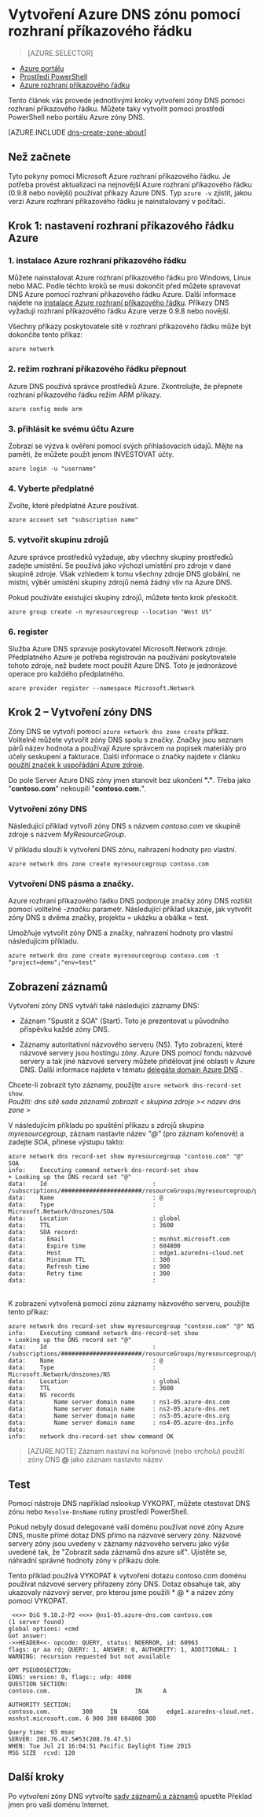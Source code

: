 <properties
   pageTitle="Vytvoření DNS zónu pomocí rozhraní příkazového řádku | Microsoft Azure"
   description="Naučte se vytvářet zóny DNS pro službu Azure DNS podrobné spustíte, který je hostitelem vašeho DNS domény pomocí rozhraní příkazového řádku"
   services="dns"
   documentationCenter="na"
   authors="sdwheeler"
   manager="carmonm"
   editor=""/>

<tags
   ms.service="dns"
   ms.devlang="na"
   ms.topic="hero-article"
   ms.tgt_pltfrm="na"
   ms.workload="infrastructure-services"
   ms.date="08/16/2016"
   ms.author="sewhee"/>

# <a name="create-an-azure-dns-zone-using-cli"></a>Vytvoření Azure DNS zónu pomocí rozhraní příkazového řádku


> [AZURE.SELECTOR]
- [Azure portálu](dns-getstarted-create-dnszone-portal.md)
- [Prostředí PowerShell](dns-getstarted-create-dnszone.md)
- [Azure rozhraní příkazového řádku](dns-getstarted-create-dnszone-cli.md)


Tento článek vás provede jednotlivými kroky vytvoření zóny DNS pomocí rozhraní příkazového řádku. Můžete taky vytvořit pomocí prostředí PowerShell nebo portálu Azure zóny DNS.

[AZURE.INCLUDE [dns-create-zone-about](../../includes/dns-create-zone-about-include.md)]


## <a name="before-you-begin"></a>Než začnete

Tyto pokyny pomocí Microsoft Azure rozhraní příkazového řádku. Je potřeba provést aktualizaci na nejnovější Azure rozhraní příkazového řádku (0.9.8 nebo novější) používat příkazy Azure DNS. Typ `azure -v` zjistit, jakou verzi Azure rozhraní příkazového řádku je nainstalovaný v počítači.

## <a name="step-1---set-up-azure-cli"></a>Krok 1: nastavení rozhraní příkazového řádku Azure

### <a name="1-install-azure-cli"></a>1. instalace Azure rozhraní příkazového řádku

Můžete nainstalovat Azure rozhraní příkazového řádku pro Windows, Linux nebo MAC. Podle těchto kroků se musí dokončit před můžete spravovat DNS Azure pomocí rozhraní příkazového řádku Azure. Další informace najdete na [instalace Azure rozhraní příkazového řádku](../xplat-cli-install.md). Příkazy DNS vyžadují rozhraní příkazového řádku Azure verze 0.9.8 nebo novější.

Všechny příkazy poskytovatele sítě v rozhraní příkazového řádku může být dokončíte tento příkaz:

    azure network

### <a name="2-switch-cli-mode"></a>2. režim rozhraní příkazového řádku přepnout

Azure DNS používá správce prostředků Azure. Zkontrolujte, že přepnete rozhraní příkazového řádku režim ARM příkazy.

    azure config mode arm

### <a name="3-sign-in-to-your-azure-account"></a>3. přihlásit ke svému účtu Azure

Zobrazí se výzva k ověření pomocí svých přihlašovacích údajů. Mějte na paměti, že můžete použít jenom INVESTOVAT účty.

    azure login -u "username"

### <a name="4-select-the-subscription"></a>4. Vyberte předplatné

Zvolte, které předplatné Azure používat.

    azure account set "subscription name"

### <a name="5-create-a-resource-group"></a>5. vytvořit skupinu zdrojů

Azure správce prostředků vyžaduje, aby všechny skupiny prostředků zadejte umístění. Se používá jako výchozí umístění pro zdroje v dané skupině zdroje. Však vzhledem k tomu všechny zdroje DNS globální, ne místní, výběr umístění skupiny zdrojů nemá žádný vliv na Azure DNS.

Pokud používáte existující skupiny zdrojů, můžete tento krok přeskočit.

    azure group create -n myresourcegroup --location "West US"


### <a name="6-register"></a>6. register

Služba Azure DNS spravuje poskytovatel Microsoft.Network zdroje. Předplatného Azure je potřeba registrován na používání poskytovatele tohoto zdroje, než budete moct použít Azure DNS. Toto je jednorázové operace pro každého předplatného.

    azure provider register --namespace Microsoft.Network


## <a name="step-2---create-a-dns-zone"></a>Krok 2 – Vytvoření zóny DNS

Zóny DNS se vytvoří pomocí `azure network dns zone create` příkaz. Volitelně můžete vytvořit zóny DNS spolu s značky. Značky jsou seznam párů název hodnota a používají Azure správcem na popisek materiály pro účely seskupení a fakturace. Další informace o značky najdete v článku [použití značek k uspořádání Azure zdroje](../resource-group-using-tags.md).

Do pole Server Azure DNS zóny jmen stanovit bez ukončení **"."**. Třeba jako "**contoso.com**" nekoupili "**contoso.com.**".


### <a name="to-create-a-dns-zone"></a>Vytvoření zóny DNS

Následující příklad vytvoří zóny DNS s názvem *contoso.com* ve skupině zdroje s názvem *MyResourceGroup*.

V příkladu slouží k vytvoření DNS zónu, nahrazení hodnoty pro vlastní.

    azure network dns zone create myresourcegroup contoso.com

### <a name="to-create-a-dns-zone-and-tags"></a>Vytvoření DNS pásma a značky.

Azure rozhraní příkazového řádku DNS podporuje značky zóny DNS rozlišit pomocí volitelné *-značku* parametr. Následující příklad ukazuje, jak vytvořit zóny DNS s dvěma značky, projektu = ukázku a obálka = test.

Umožňuje vytvořit zóny DNS a značky, nahrazení hodnoty pro vlastní následujícím příkladu.

    azure network dns zone create myresourcegroup contoso.com -t "project=demo";"env=test"

## <a name="view-records"></a>Zobrazení záznamů

Vytvoření zóny DNS vytváří také následující záznamy DNS:

- Záznam "Spustit z SOA" (Start). Toto je prezentovat u původního příspěvku každé zóny DNS.

- Záznamy autoritativní názvového serveru (NS). Tyto zobrazení, které názvové servery jsou hostingu zóny. Azure DNS pomocí fondu názvové servery a tak jiné názvové servery můžete přidělovat jiné oblasti v Azure DNS. Další informace najdete v tématu [delegáta domain Azure DNS](dns-domain-delegation.md) .

Chcete-li zobrazit tyto záznamy, použijte `azure network dns-record-set show`.<BR>
*Použití: dns sítě sada záznamů zobrazit < skupina zdroje >< název dns zone > <name><type>*


V následujícím příkladu po spuštění příkazu s zdrojů skupina *myresourcegroup*, záznam nastavte název *"@"* (pro záznam kořenové) a zadejte *SOA*, přinese výstupu takto:


    azure network dns record-set show myresourcegroup "contoso.com" "@" SOA
    info:    Executing command network dns-record-set show
    + Looking up the DNS record set "@"
    data:    Id                              : /subscriptions/#######################/resourceGroups/myresourcegroup/providers/Microsoft.Network/dnszones/contoso.com/SOA/@
    data:    Name                            : @
    data:    Type                            : Microsoft.Network/dnszones/SOA
    data:    Location                        : global
    data:    TTL                             : 3600
    data:    SOA record:
    data:      Email                         : msnhst.microsoft.com
    data:      Expire time                   : 604800
    data:      Host                          : edge1.azuredns-cloud.net
    data:      Minimum TTL                   : 300
    data:      Refresh time                  : 900
    data:      Retry time                    : 300
    data:                                    :
<BR>
K zobrazení vytvořená pomocí zónu záznamy názvového serveru, použijte tento příkaz:

    azure network dns record-set show myresourcegroup "contoso.com" "@" NS
    info:    Executing command network dns-record-set show
    + Looking up the DNS record set "@"
    data:    Id                              : /subscriptions/#######################/resourceGroups/myresourcegroup/providers/Microsoft.Network/dnszones/contoso.com/NS/@
    data:    Name                            : @
    data:    Type                            : Microsoft.Network/dnszones/NS
    data:    Location                        : global
    data:    TTL                             : 3600
    data:    NS records
    data:        Name server domain name     : ns1-05.azure-dns.com
    data:        Name server domain name     : ns2-05.azure-dns.net
    data:        Name server domain name     : ns3-05.azure-dns.org
    data:        Name server domain name     : ns4-05.azure-dns.info
    data:
    info:    network dns-record-set show command OK

>[AZURE.NOTE] Záznam nastaví na kořenové (nebo *vrcholu*) použití zóny DNS **@** jako záznam nastavte název.

## <a name="test"></a>Test

Pomocí nástroje DNS například nslookup VYKOPAT, můžete otestovat DNS zónu nebo `Resolve-DnsName` rutiny prostředí PowerShell.

Pokud nebyly dosud delegované vaši doménu používat nové zóny Azure DNS, musíte přímé dotaz DNS přímo na názvové servery zóny. Názvové servery zóny jsou uvedeny v záznamy názvového serveru jako výše uvedené tak, že "Zobrazit sada záznamů dns azure síť". Ujistěte se, náhradní správné hodnoty zóny v příkazu dole.

Tento příklad používá VYKOPAT k vytvoření dotazu contoso.com doménu používat názvové servery přiřazeny zóny DNS. Dotaz obsahuje tak, aby ukazovaly názvový server, pro kterou jsme použili * @ * a název zóny pomocí VYKOPAT.

     <<>> DiG 9.10.2-P2 <<>> @ns1-05.azure-dns.com contoso.com
    (1 server found)
    global options: +cmd
    Got answer:
    ->>HEADER<<- opcode: QUERY, status: NOERROR, id: 60963
    flags: qr aa rd; QUERY: 1, ANSWER: 0, AUTHORITY: 1, ADDITIONAL: 1
    WARNING: recursion requested but not available

    OPT PSEUDOSECTION:
    EDNS: version: 0, flags:; udp: 4000
    QUESTION SECTION:
    contoso.com.                        IN      A

    AUTHORITY SECTION:
    contoso.com.         300     IN      SOA     edge1.azuredns-cloud.net.
    msnhst.microsoft.com. 6 900 300 604800 300

    Query time: 93 msec
    SERVER: 208.76.47.5#53(208.76.47.5)
    WHEN: Tue Jul 21 16:04:51 Pacific Daylight Time 2015
    MSG SIZE  rcvd: 120

## <a name="next-steps"></a>Další kroky

Po vytvoření zóny DNS vytvořte [sady záznamů a záznamů](dns-getstarted-create-recordset-cli.md) spustíte Překlad jmen pro vaši doménu Internet.
